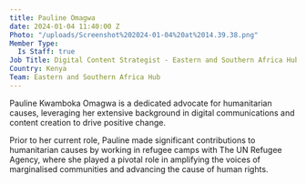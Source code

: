 ```yaml
---
title: Pauline Omagwa
date: 2024-01-04 11:40:00 Z
Photo: "/uploads/Screenshot%202024-01-04%20at%2014.39.38.png"
Member Type:
  Is Staff: true
Job Title: Digital Content Strategist - Eastern and Southern Africa Hub
Country: Kenya
Team: Eastern and Southern Africa Hub
---
```


Pauline Kwamboka Omagwa is a dedicated advocate for humanitarian causes, leveraging her extensive background in digital communications and content creation to drive positive change. 

Prior to her current role, Pauline made significant contributions to humanitarian causes by working in refugee camps with The UN Refugee Agency, where she played a pivotal role in amplifying the voices of marginalised communities and advancing the cause of human rights.
